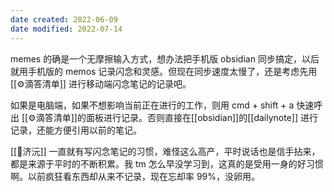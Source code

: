 ```yaml
---
date created: 2022-06-09
date modified: 2022-07-14
---
```


memes 的确是一个无摩擦输入方式，想办法把手机版 obsidian 同步搞定，以后就用手机版的 memos 记录闪念和灵感。但现在同步速度太慢了，还是考虑先用 [[⚙滴答清单]] 进行移动端闪念笔记的记录吧。

如果是电脑端，如果不想影响当前正在进行的工作，则用 cmd + shift + a 快速呼出 [[⚙滴答清单]]的面板进行记录。否则直接在[[obsidian]]的[[dailynote]] 进行记录，还能方便引用以前的笔记。

[[🧑济沅]] 一直就有写闪念笔记的习惯，难怪这么高产，平时说话也是信手拈来，都是来源于平时的不断积累。我 tm 怎么早没学习到，这真的是受用一身的好习惯啊。以前疯狂看东西却从来不记录，现在忘却率 99%，没卵用。
